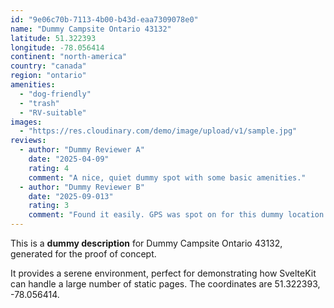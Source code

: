```yaml
---
id: "9e06c70b-7113-4b00-b43d-eaa7309078e0"
name: "Dummy Campsite Ontario 43132"
latitude: 51.322393
longitude: -78.056414
continent: "north-america"
country: "canada"
region: "ontario"
amenities:
  - "dog-friendly"
  - "trash"
  - "RV-suitable"
images:
  - "https://res.cloudinary.com/demo/image/upload/v1/sample.jpg"
reviews:
  - author: "Dummy Reviewer A"
    date: "2025-04-09"
    rating: 4
    comment: "A nice, quiet dummy spot with some basic amenities."
  - author: "Dummy Reviewer B"
    date: "2025-09-013"
    rating: 3
    comment: "Found it easily. GPS was spot on for this dummy location."
---
```


This is a **dummy description** for Dummy Campsite Ontario 43132, generated for the proof of concept.

It provides a serene environment, perfect for demonstrating how SvelteKit can handle a large number of static pages. The coordinates are 51.322393, -78.056414.
